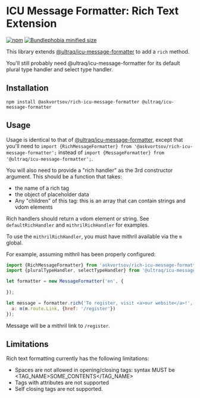 
ICU Message Formatter: Rich Text Extension
=====================

[![npm](https://img.shields.io/npm/v/@askvortsov/rich-icu-message-formatter.svg?maxAge=3600)](https://www.npmjs.com/package/@askvortsov/rich-icu-message-formatter)
[![Bundlephobia minified size](https://img.shields.io/bundlephobia/min/@askvortsov/rich-icu-message-formatter)](https://bundlephobia.com/result?p=@askvortsov/rich-icu-message-formatter)

This library extends [@ultraq/icu-message-formatter](https://github.com/ultraq/icu-message-formatter) to add a `rich` method.

You'll still probably need @ultraq/icu-message-formatter for its default plural type handler and select type handler.

Installation
------------

```
npm install @askvortsov/rich-icu-message-formatter @ultraq/icu-message-formatter
```

Usage
-----

Usage is identical to that of [@ultraq/icu-message-formatter](https://github.com/ultraq/icu-message-formatter),
except that you'll need to `import {RichMessageFormatter} from '@askvortsov/rich-icu-message-formatter';`
instead of `import {MessageFormatter} from '@ultraq/icu-message-formatter';`.

You will also need to provide a "rich handler" as the 3rd constructor argument.
This should be a function that takes:

- the name of a rich tag
- the object of placeholder data
- Any "children" of this tag: this is an array that can contain strings and vdom elements

Rich handlers should return a vdom element or string.
See `defaultRichHandler` and `mithrilRichHandler` for examples.

To use the `mithrilRichHandler`, you must have mithril available via the `m` global.

For example, assuming mithril has been properly configured:

```js
import {RichMessageFormatter} from 'askvortsov/rich-icu-message-formatter';
import {pluralTypeHandler, selectTypeHandler} from '@ultraq/icu-message-formatter';

let formatter = new MessageFormatter('en', {
  
});

let message = formatter.rich('To register, visit <a>our website</a>!', {
  a: m(m.route.Link, {href: '/register'})
});
```

Message will be a mithril link to `/register`.

Limitations
-----------

Rich text formatting currently has the following limitations:

- Spaces are not allowed in opening/closing tags: syntax MUST be <TAG_NAME>SOME_CONTENTS</TAG_NAME>
- Tags with attributes are not supported
- Self closing tags are not supported.
